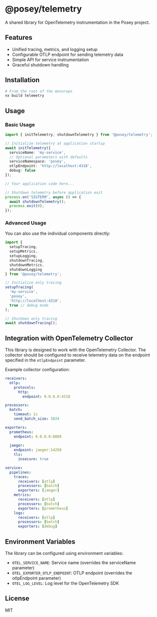 # @posey/telemetry

A shared library for OpenTelemetry instrumentation in the Posey project.

## Features

- Unified tracing, metrics, and logging setup
- Configurable OTLP endpoint for sending telemetry data
- Simple API for service instrumentation
- Graceful shutdown handling

## Installation

```bash
# From the root of the monorepo
nx build telemetry
```

## Usage

### Basic Usage

```typescript
import { initTelemetry, shutdownTelemetry } from '@posey/telemetry';

// Initialize telemetry at application startup
await initTelemetry({
  serviceName: 'my-service',
  // Optional parameters with defaults
  serviceNamespace: 'posey',
  otlpEndpoint: 'http://localhost:4318',
  debug: false
});

// Your application code here...

// Shutdown telemetry before application exit
process.on('SIGTERM', async () => {
  await shutdownTelemetry();
  process.exit(0);
});
```

### Advanced Usage

You can also use the individual components directly:

```typescript
import { 
  setupTracing, 
  setupMetrics, 
  setupLogging,
  shutdownTracing,
  shutdownMetrics,
  shutdownLogging
} from '@posey/telemetry';

// Initialize only tracing
setupTracing(
  'my-service',
  'posey',
  'http://localhost:4318',
  true // debug mode
);

// Shutdown only tracing
await shutdownTracing();
```

## Integration with OpenTelemetry Collector

This library is designed to work with the OpenTelemetry Collector. The collector should be configured to receive telemetry data on the endpoint specified in the `otlpEndpoint` parameter.

Example collector configuration:

```yaml
receivers:
  otlp:
    protocols:
      http:
        endpoint: 0.0.0.0:4318

processors:
  batch:
    timeout: 1s
    send_batch_size: 1024

exporters:
  prometheus:
    endpoint: 0.0.0.0:8889
  
  jaeger:
    endpoint: jaeger:14250
    tls:
      insecure: true

service:
  pipelines:
    traces:
      receivers: [otlp]
      processors: [batch]
      exporters: [jaeger]
    metrics:
      receivers: [otlp]
      processors: [batch]
      exporters: [prometheus]
    logs:
      receivers: [otlp]
      processors: [batch]
      exporters: [debug]
```

## Environment Variables

The library can be configured using environment variables:

- `OTEL_SERVICE_NAME`: Service name (overrides the serviceName parameter)
- `OTEL_EXPORTER_OTLP_ENDPOINT`: OTLP endpoint (overrides the otlpEndpoint parameter)
- `OTEL_LOG_LEVEL`: Log level for the OpenTelemetry SDK

## License

MIT 
